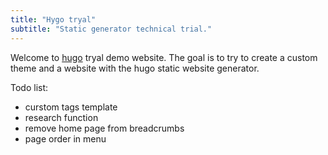 ```yaml
---
title: "Hygo tryal"
subtitle: "Static generator technical trial."
---
```


Welcome to [hugo](https://gohugo.io) tryal demo website.
The goal is to try to create a custom theme and a website with the hugo static website generator.

Todo list:
- curstom tags template
- research function
- remove home page from breadcrumbs
- page order in menu